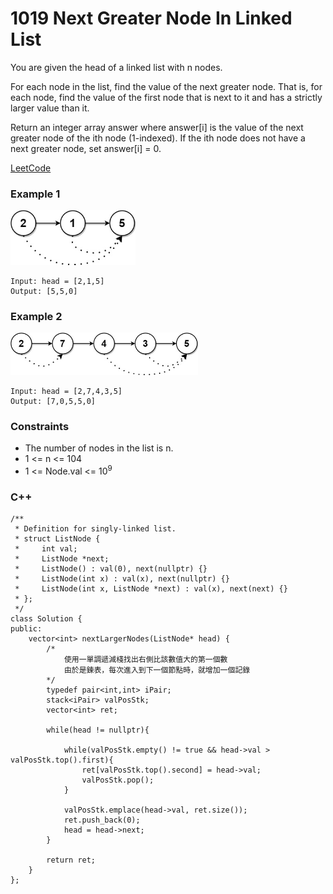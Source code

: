 # 1019 Next Greater Node In Linked List

You are given the head of a linked list with n nodes.

For each node in the list, find the value of the next greater node. That is, for each node, find the value of the first node that is next to it and has a strictly larger value than it.

Return an integer array answer where answer[i] is the value of the next greater node of the ith node (1-indexed). If the ith node does not have a next greater node, set answer[i] = 0.

[LeetCode](https://leetcode.cn/problems/next-greater-node-in-linked-list/)


### Example 1

<img src="img/1019_1.jpg" width = "200"/>

```
Input: head = [2,1,5]
Output: [5,5,0]
```

### Example 2

<img src="img/1019_2.jpg" width = "300"/>

```
Input: head = [2,7,4,3,5]
Output: [7,0,5,5,0]
```

### Constraints

* The number of nodes in the list is n.
* 1 <= n <= 104
* 1 <= Node.val <= 10<sup>9</sup>

### C++ 

```
/**
 * Definition for singly-linked list.
 * struct ListNode {
 *     int val;
 *     ListNode *next;
 *     ListNode() : val(0), next(nullptr) {}
 *     ListNode(int x) : val(x), next(nullptr) {}
 *     ListNode(int x, ListNode *next) : val(x), next(next) {}
 * };
 */
class Solution {
public:
    vector<int> nextLargerNodes(ListNode* head) {
        /*
            使用一單調遞減棧找出右側比該數值大的第一個數
            由於是鍊表，每次進入到下一個節點時，就增加一個記錄
        */
        typedef pair<int,int> iPair;
        stack<iPair> valPosStk;
        vector<int> ret;
        
        while(head != nullptr){
            
            while(valPosStk.empty() != true && head->val > valPosStk.top().first){
                ret[valPosStk.top().second] = head->val;
                valPosStk.pop();
            }

            valPosStk.emplace(head->val, ret.size());
            ret.push_back(0);
            head = head->next;
        }

        return ret;
    }
};
```
